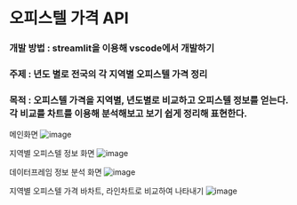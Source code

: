 # 오피스텔 가격 API
### 개발 방법 : streamlit을 이용해 vscode에서 개발하기
### 주제 : 년도 별로 전국의 각 지역별 오피스텔 가격 정리
### 목적 : 오피스텔 가격을 지역별, 년도별로 비교하고 오피스텔 정보를 얻는다. 각 비교를 차트를 이용해 분석해보고 보기 쉽게 정리해 표현한다.

메인화면
![image](https://user-images.githubusercontent.com/96038765/161719804-620c8ab8-3708-448c-ba52-a1d07d65421f.png)

지역별 오피스텔 정보 화면
![image](https://user-images.githubusercontent.com/96038765/161719976-7bcda341-e4c3-4b57-8345-4761cdfb7712.png)

데이터프레임 정보 분석 화면
![image](https://user-images.githubusercontent.com/96038765/161720213-9d757621-3278-43f4-92a0-ae9fe83e0f93.png)

지역별 오피스텔 가격 바차트, 라인차트로 비교하여 나타내기 
![image](https://user-images.githubusercontent.com/96038765/161720421-1a55d352-8fe0-4d69-9954-4af1094b9498.png)

